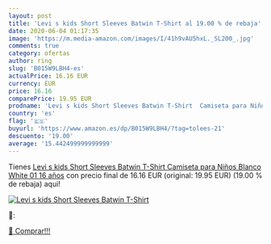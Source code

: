 ```yaml
---
layout: post
title: 'Levi s kids Short Sleeves Batwin T-Shirt al 19.00 % de rebaja'
date: 2020-06-04 01:17:35
image: 'https://m.media-amazon.com/images/I/41h9vAU5hxL._SL200_.jpg'
comments: true
category: ofertas
author: ring
slug: 'B015W9LBH4-es'
actualPrice: 16.16 EUR
currency: EUR
price: 16.16
comparePrice: 19.95 EUR
prodname: 'Levi s kids Short Sleeves Batwin T-Shirt  Camiseta para Niños  Blanco  White 01   16 años'
country: 'es'
flag: '🇪🇸'
buyurl: 'https://www.amazon.es/dp/B015W9LBH4/?tag=tolees-21'
descuento: '19.00'
average: '15.442499999999999'
---
```


Tienes [Levi s kids Short Sleeves Batwin T-Shirt  Camiseta para Niños  Blanco  White 01   16 años](https://www.amazon.es/dp/B015W9LBH4/?tag=tolees-21) con precio final de  16.16 EUR (original: 19.95 EUR) (19.00 %  de rebaja) aqui!

[![Levi s kids Short Sleeves Batwin T-Shirt](https://m.media-amazon.com/images/I/41h9vAU5hxL._SL200_.jpg)](https://www.amazon.es/dp/B015W9LBH4/?tag=tolees-21)

🔎:


[🛒 Comprar!!!](https://www.amazon.es/dp/B015W9LBH4/?tag=tolees-21)
